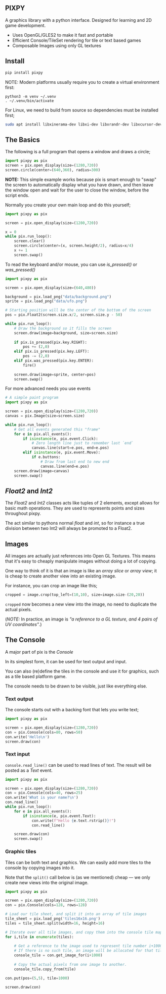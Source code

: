 ## PIXPY

A graphics library with a python interface.
Designed for learning and 2D game development.

* Uses OpenGL/GLES2 to make it fast and portable
* Efficient Console/TileSet rendering for tile or text based games
* Composable Images using only GL textures

## Install

```sh
pip install pixpy
```
NOTE: Modern platforms usually require you to create a virtual environment first:

```
python3 -m venv ~/.venv
. ~/.venv/bin/activate
```

For Linux, we need to build from source so dependencies must be installed first;

```sh
sudo apt install libxinerama-dev libxi-dev libxrandr-dev libxcursor-dev
```

## The Basics

The following is a full program that opens a window and draws a circle;

```python
import pixpy as pix
screen = pix.open_display(size=(1280,720))
screen.circle(center=(640,360), radius=300)
```

**NOTE:** This simple example works because pix is smart enough to "swap" the screen to automatically display what you have drawn, and then leave the window open and wait for the user to close the window, before the script ends.

Normally you create your own main loop and do this yourself;

```python
import pixpy as pix

screen = pix.open_display(size=(1280,720))

x = 0
while pix.run_loop():
    screen.clear()
    screen.circle(center=(x, screen.height/2), radius=x/4)
    x += 1
    screen.swap()
```

To read the keyboard and/or mouse, you can use _is_pressed()_ or _was_pressed()_

```python
import pixpy as pix

screen = pix.open_display(size=(640,480))

background = pix.load_png("data/background.png")
sprite = pix.load_png("data/ufo.png")

# Starting position will be the center of the bottom of the screen
pos = pix.Float2(screen.size.x/2, screen.size.y - 50)

while pix.run_loop():
    # Draw the background so it fills the screen
    screen.draw(image=background, size=screen.size)
    
    if pix.is_pressed(pix.key.RIGHT):
        pos += (2,0)
    elif pix.is_pressed(pix.key.LEFT):
        pos -= (2,0)
    elif pix.was_pressed(pix.key.ENTER):
        fire()
        
    screen.draw(image=sprite, center=pos)
    screen.swap()
```

For more advanced needs you use events

```python
# A simple paint program
import pixpy as pix

screen = pix.open_display(size=(1280,720))
canvas = pix.Image(size=screen.size)

while pix.run_loop():
    # Get all events generated this "frame"
    for e in pix.all_events():
        if isinstance(e, pix.event.Click):
            # Zero length line just to remember last `end`
            canvas.line(start=e.pos, end=e.pos)
        elif isinstance(e, pix.event.Move):
            if e.buttons:
                # Draw from last end to new end
                canvas.line(end=e.pos)
    screen.draw(image=canvas)
    screen.swap()
```


## _Float2_ and _Int2_

The _Float2_ and _Int2_ classes acts like tuples of 2 elements, except allows
for basic math operations. They are used to represents points and sizes throughout pixpy.

The act similar to pythons normal _float_ and _int_, so for instance a true division
between two Int2 will always be promoted to a Float2.


## Images

All images are actually just references into Open GL Textures. This means that it's easy to cheaply manipulate images without doing a lot of copying.

One way to think of it is that an image is like an _array slice_ or _array view_; it is cheap to create another view into an existing image.

For instance, you can crop an image like this;

```python
cropped = image.crop(top_left=(10,10), size=image.size-(20,20))
```

`cropped` now becomes a new view into the image, no need to duplicate the actual pixels.

(*NOTE:* In practice, an image is _"a reference to a GL texture, and 4 pairs of UV coordinates"_.)


## The Console

A major part of pix is the _Console_

In its simplest form, it can be used for text output and input.

You can also (re)define the tiles in the console and use it for graphics, such as a tile based platform game.

The console needs to be drawn to be visible, just like everything else.

### Text output
The console starts out with a backing font that lets you write text;

```python
import pixpy as pix

screen = pix.open_display(size=(1280,720))
con = pix.Console(cols=80, rows=50)
con.write('Hello\n')
screen.draw(con)
```

### Text input
`console.read_line()` can be used to read lines of text. The result will be posted as a _Text_ event.

```python
import pixpy as pix

screen = pix.open_display(size=(1280,720))
con = pix.Console(cols=40, rows=25)
con.write('What is your name?\n')
con.read_line()
while pix.run_loop():
    for e in pix.all_events():
        if isinstance(e, pix.event.Text):
            con.write(f"Hello {e.text.rstrip()}!")
            con.read_line()

    screen.draw(con)
    screen.swap()
```

### Graphic tiles

Tiles can be both text and graphics. We can easily add more tiles to the
console by copying images into it.

Note that the `split()` call below is (as we mentioned) cheap &mdash; we only create new views into the original image.

```python
import pixpy as pix

screen = pix.open_display(size=(1280,720))
con = pix.Console(cols=128, rows=128)

# Load our tile sheet, and split it into an array of tile images
tile_sheet = pix.load_png('tiles16x16.png')
tiles = tile_sheet.split(width=16, height=16)

# Iterate over all tile images, and copy them into the console tile map
for i,tile in enumerate(tiles):
    
    # Get a reference to the image used to represent tile number i+1000.
    # If there is no such tile, an image will be allocated for that tile.
    console_tile = con.get_image_for(i+1000)
    
    # Copy the actual pixels from one image to another.
    console_tile.copy_from(tile)

con.put(pos=(5,5), tile=1000)

screen.draw(con)

```


